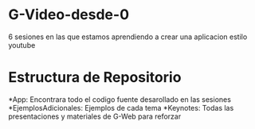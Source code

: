 G-Video-desde-0
===============

6 sesiones en las que estamos aprendiendo a crear una aplicacion estilo youtube

Estructura de Repositorio
===============

*App: Encontrara todo el codigo fuente desarollado en las sesiones
*EjemplosAdicionales: Ejemplos de cada tema
*Keynotes: Todas las presentaciones y materiales de G-Web para reforzar
